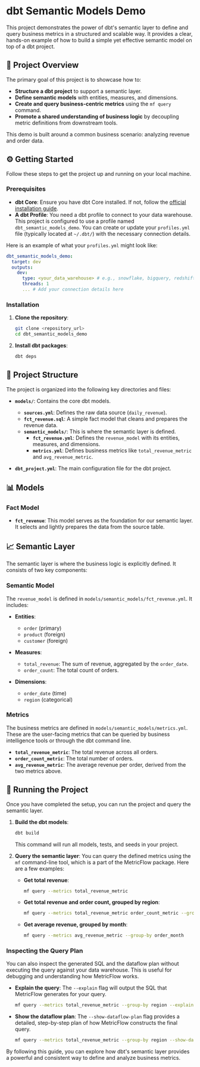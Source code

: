 # dbt Semantic Models Demo

This project demonstrates the power of dbt's semantic layer to define and query business metrics in a structured and scalable way. It provides a clear, hands-on example of how to build a simple yet effective semantic model on top of a dbt project.

## 🚀 Project Overview

The primary goal of this project is to showcase how to:
- **Structure a dbt project** to support a semantic layer.
- **Define semantic models** with entities, measures, and dimensions.
- **Create and query business-centric metrics** using the `mf query` command.
- **Promote a shared understanding of business logic** by decoupling metric definitions from downstream tools.

This demo is built around a common business scenario: analyzing revenue and order data.

## ⚙️ Getting Started

Follow these steps to get the project up and running on your local machine.

### Prerequisites

- **dbt Core**: Ensure you have dbt Core installed. If not, follow the [official installation guide](https://docs.getdbt.com/dbt-cli/installation).
- **A dbt Profile**: You need a dbt profile to connect to your data warehouse. This project is configured to use a profile named `dbt_semantic_models_demo`. You can create or update your `profiles.yml` file (typically located at `~/.dbt/`) with the necessary connection details.

Here is an example of what your `profiles.yml` might look like:

```yaml
dbt_semantic_models_demo:
  target: dev
  outputs:
    dev:
      type: <your_data_warehouse> # e.g., snowflake, bigquery, redshift
      threads: 1
      ... # Add your connection details here
```

### Installation

1. **Clone the repository**:
   ```bash
   git clone <repository_url>
   cd dbt_semantic_models_demo
   ```

2. **Install dbt packages**:
   ```bash
   dbt deps
   ```

## 📂 Project Structure

The project is organized into the following key directories and files:

- **`models/`**: Contains the core dbt models.
  - **`sources.yml`**: Defines the raw data source (`daily_revenue`).
  - **`fct_revenue.sql`**: A simple fact model that cleans and prepares the revenue data.
  - **`semantic_models/`**: This is where the semantic layer is defined.
    - **`fct_revenue.yml`**: Defines the `revenue_model` with its entities, measures, and dimensions.
    - **`metrics.yml`**: Defines business metrics like `total_revenue_metric` and `avg_revenue_metric`.

- **`dbt_project.yml`**: The main configuration file for the dbt project.

## 📊 Models

### Fact Model

- **`fct_revenue`**: This model serves as the foundation for our semantic layer. It selects and lightly prepares the data from the source table.

## 📈 Semantic Layer

The semantic layer is where the business logic is explicitly defined. It consists of two key components:

### Semantic Model

The `revenue_model` is defined in `models/semantic_models/fct_revenue.yml`. It includes:

- **Entities**:
  - `order` (primary)
  - `product` (foreign)
  - `customer` (foreign)

- **Measures**:
  - `total_revenue`: The sum of revenue, aggregated by the `order_date`.
  - `order_count`: The total count of orders.

- **Dimensions**:
  - `order_date` (time)
  - `region` (categorical)

### Metrics

The business metrics are defined in `models/semantic_models/metrics.yml`. These are the user-facing metrics that can be queried by business intelligence tools or through the dbt command line.

- **`total_revenue_metric`**: The total revenue across all orders.
- **`order_count_metric`**: The total number of orders.
- **`avg_revenue_metric`**: The average revenue per order, derived from the two metrics above.

## 🏃 Running the Project

Once you have completed the setup, you can run the project and query the semantic layer.

1. **Build the dbt models**:
   ```bash
   dbt build
   ```
   This command will run all models, tests, and seeds in your project.

2. **Query the semantic layer**:
   You can query the defined metrics using the `mf` command-line tool, which is a part of the MetricFlow package. Here are a few examples:

   - **Get total revenue**:
     ```bash
     mf query --metrics total_revenue_metric
     ```

   - **Get total revenue and order count, grouped by region**:
     ```bash
     mf query --metrics total_revenue_metric order_count_metric --group-by region
     ```

   - **Get average revenue, grouped by month**:
     ```bash
     mf query --metrics avg_revenue_metric --group-by order_month
     ```

### Inspecting the Query Plan

You can also inspect the generated SQL and the dataflow plan without executing the query against your data warehouse. This is useful for debugging and understanding how MetricFlow works.

- **Explain the query**:
  The `--explain` flag will output the SQL that MetricFlow generates for your query.
  ```bash
  mf query --metrics total_revenue_metric --group-by region --explain
  ```

- **Show the dataflow plan**:
  The `--show-dataflow-plan` flag provides a detailed, step-by-step plan of how MetricFlow constructs the final query.
  ```bash
  mf query --metrics total_revenue_metric --group-by region --show-dataflow-plan
  ```

By following this guide, you can explore how dbt's semantic layer provides a powerful and consistent way to define and analyze business metrics.
